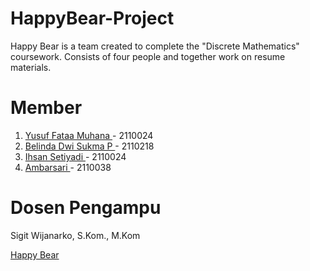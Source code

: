 # HappyBear-Project
Happy Bear is a team created to complete the "Discrete Mathematics" coursework. Consists of four people and together work on resume materials.

# Member

1. <a href="https://www.instagram.com/yusufkata03/">Yusuf Fataa Muhana </a> - 2110024 
2. <a href="https://www.instagram.com/yusufkata03/">Belinda Dwi Sukma P </a> - 2110218
3. <a href="https://www.instagram.com/yusufkata03/">Ihsan Setiyadi </a> - 2110024
4. <a href="https://www.instagram.com/yusufkata03/">Ambarsari </a> - 2110038

# Dosen Pengampu

Sigit Wijanarko, S.Kom., M.Kom


<a href="https://happybear007.github.io/HappyBear-Project/"> Happy Bear </a>
